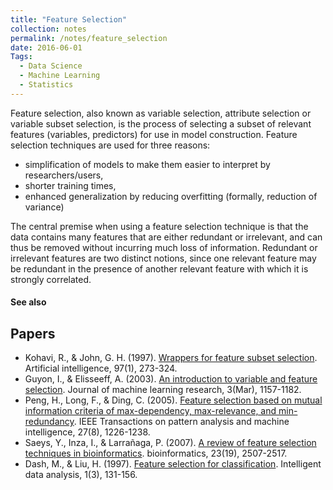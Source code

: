 ```yaml
---
title: "Feature Selection"
collection: notes
permalink: /notes/feature_selection
date: 2016-06-01
Tags:
  - Data Science
  - Machine Learning
  - Statistics
---
```


Feature selection, also known as variable selection, attribute selection or variable subset selection, is the process of selecting a subset of relevant features (variables, predictors) for use in model construction. Feature selection techniques are used for three reasons:
* simplification of models to make them easier to interpret by researchers/users,
* shorter training times,
* enhanced generalization by reducing overfitting (formally, reduction of variance)

The central premise when using a feature selection technique is that the data contains many features that are either redundant or irrelevant, and can thus be removed without incurring much loss of information. Redundant or irrelevant features are two distinct notions, since one relevant feature may be redundant in the presence of another relevant feature with which it is strongly correlated.


#### See also





## Papers
* Kohavi, R., & John, G. H. (1997). [Wrappers for feature subset selection](http://www.sciencedirect.com/science/article/pii/S000437029700043X). Artificial intelligence, 97(1), 273-324.
* Guyon, I., & Elisseeff, A. (2003). [An introduction to variable and feature selection](http://www.jmlr.org/papers/v3/guyon03a.html). Journal of machine learning research, 3(Mar), 1157-1182.
* Peng, H., Long, F., & Ding, C. (2005). [Feature selection based on mutual information criteria of max-dependency, max-relevance, and min-redundancy](http://ieeexplore.ieee.org/xpls/abs_all.jsp?arnumber=1453511). IEEE Transactions on pattern analysis and machine intelligence, 27(8), 1226-1238.
* Saeys, Y., Inza, I., & Larrañaga, P. (2007). [A review of feature selection techniques in bioinformatics](http://bioinformatics.oxfordjournals.org/content/23/19/2507.long). bioinformatics, 23(19), 2507-2517.
* Dash, M., & Liu, H. (1997). [Feature selection for classification](http://citeseerx.ist.psu.edu/viewdoc/download?doi=10.1.1.463.8806&rep=rep1&type=pdf). Intelligent data analysis, 1(3), 131-156.




